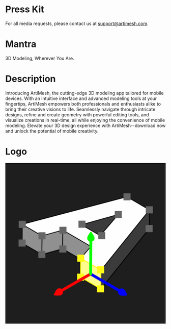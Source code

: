 # Press Kit 

For all media requests, please contact us at [support@artimesh.com](mailto:support@artimesh.com).

# Mantra

3D Modeling, Wherever You Are.

# Description

Introducing ArtiMesh, the cutting-edge 3D modeling app tailored for mobile devices.  With an intuitive interface and advanced modeling tools at your fingertips, ArtiMesh empowers both professionals and enthusiasts alike to bring their creative visions to life.  Seamlessly navigate through intricate designs, refine and create geometry with powerful editing tools, and visualize creations in real-time, all while enjoying the convenience of mobile modeling.  Elevate your 3D design experience with ArtiMesh--download now and unlock the potential of mobile creativity.

# Logo

![ArtiMesh Logo](../images/artimeshlogo.png)